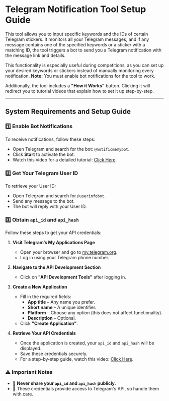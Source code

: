 # Telegram Notification Tool Setup Guide

This tool allows you to input specific keywords and the IDs of certain Telegram stickers. It monitors all your Telegram messages, and if any message contains one of the specified keywords or a sticker with a matching ID, the tool triggers a bot to send you a Telegram notification with the message link and details.

This functionality is especially useful during competitions, as you can set up your desired keywords or stickers instead of manually monitoring every notification. **Note:** You must enable bot notifications for the tool to work.

Additionally, the tool includes a **"How it Works"** button. Clicking it will redirect you to tutorial videos that explain how to set it up step-by-step.

---

## System Requirements and Setup Guide

### 1️⃣ Enable Bot Notifications  
To receive notifications, follow these steps:  
- Open Telegram and search for the bot: `@notificmemybot`.  
- Click **Start** to activate the bot.  
- Watch this video for a detailed tutorial: [Click Here](https://t.me/tele_monitor_app/5).  

### 2️⃣ Get Your Telegram User ID  
To retrieve your User ID:  
- Open Telegram and search for `@userinfobot`.  
- Send any message to the bot.  
- The bot will reply with your User ID.  

### 3️⃣ Obtain `api_id` and `api_hash`  
Follow these steps to get your API credentials:  

1. **Visit Telegram’s My Applications Page**  
   - Open your browser and go to [my.telegram.org](https://my.telegram.org).  
   - Log in using your Telegram phone number.  

2. **Navigate to the API Development Section**  
   - Click on **"API Development Tools"** after logging in.  

3. **Create a New Application**  
   - Fill in the required fields:  
     - **App title** – Any name you prefer.  
     - **Short name** – A unique identifier.  
     - **Platform** – Choose any option (this does not affect functionality).  
     - **Description** – Optional.  
   - Click **"Create Application"**.  

4. **Retrieve Your API Credentials**  
   - Once the application is created, your `api_id` and `api_hash` will be displayed.  
   - Save these credentials securely.  
   - For a step-by-step guide, watch this video: [Click Here](https://t.me/tele_monitor_app/6).  

### ⚠️ Important Notes  
- 🚨 **Never share your `api_id` and `api_hash` publicly.**  
- 🔑 These credentials provide access to Telegram's API, so handle them with care.
